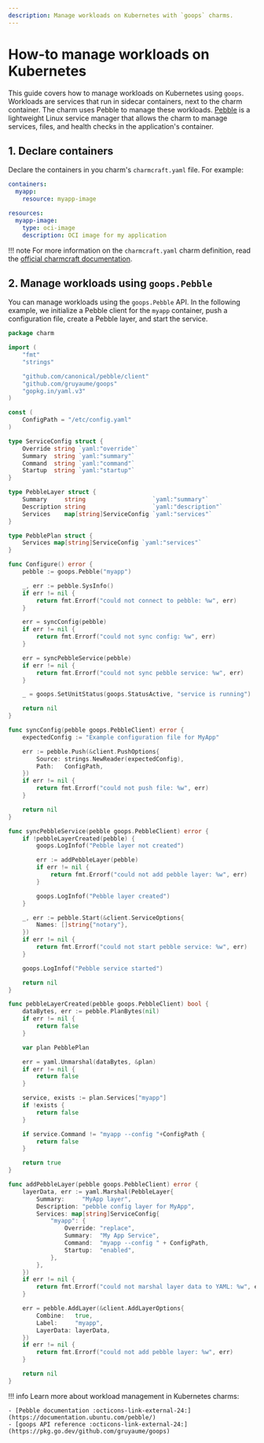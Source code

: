 ```yaml
---
description: Manage workloads on Kubernetes with `goops` charms.
---
```


# How-to manage workloads on Kubernetes

This guide covers how to manage workloads on Kubernetes using `goops`. Workloads are services that run in sidecar containers, next to the charm container. The charm uses Pebble to manage these workloads. [Pebble](https://github.com/canonical/pebble) is a lightweight Linux service manager that allows the charm to manage services, files, and health checks in the application's container.

## 1. Declare containers

Declare the containers in you charm's `charmcraft.yaml` file. For example:

```yaml
containers:
  myapp:
    resource: myapp-image

resources:
  myapp-image:
    type: oci-image
    description: OCI image for my application
```

!!! note
    For more information on the `charmcraft.yaml` charm definition, read the [official charmcraft documentation](https://canonical-charmcraft.readthedocs-hosted.com/stable/reference/files/charmcraft-yaml-file/).

## 2. Manage workloads using `goops.Pebble`

You can manage workloads using the `goops.Pebble` API. In the following example, we initialize a Pebble client for the `myapp` container, push a configuration file, create a Pebble layer, and start the service.

```go
package charm

import (
	"fmt"
	"strings"

	"github.com/canonical/pebble/client"
	"github.com/gruyaume/goops"
	"gopkg.in/yaml.v3"
)

const (
	ConfigPath = "/etc/config.yaml"
)

type ServiceConfig struct {
	Override string `yaml:"override"`
	Summary  string `yaml:"summary"`
	Command  string `yaml:"command"`
	Startup  string `yaml:"startup"`
}

type PebbleLayer struct {
	Summary     string                   `yaml:"summary"`
	Description string                   `yaml:"description"`
	Services    map[string]ServiceConfig `yaml:"services"`
}

type PebblePlan struct {
	Services map[string]ServiceConfig `yaml:"services"`
}

func Configure() error {
	pebble := goops.Pebble("myapp")

	_, err := pebble.SysInfo()
	if err != nil {
		return fmt.Errorf("could not connect to pebble: %w", err)
	}

	err = syncConfig(pebble)
	if err != nil {
		return fmt.Errorf("could not sync config: %w", err)
	}

	err = syncPebbleService(pebble)
	if err != nil {
		return fmt.Errorf("could not sync pebble service: %w", err)
	}

	_ = goops.SetUnitStatus(goops.StatusActive, "service is running")

	return nil
}

func syncConfig(pebble goops.PebbleClient) error {
	expectedConfig := "Example configuration file for MyApp"

	err := pebble.Push(&client.PushOptions{
		Source: strings.NewReader(expectedConfig),
		Path:   ConfigPath,
	})
	if err != nil {
		return fmt.Errorf("could not push file: %w", err)
	}

	return nil
}

func syncPebbleService(pebble goops.PebbleClient) error {
	if !pebbleLayerCreated(pebble) {
		goops.LogInfof("Pebble layer not created")

		err := addPebbleLayer(pebble)
		if err != nil {
			return fmt.Errorf("could not add pebble layer: %w", err)
		}

		goops.LogInfof("Pebble layer created")
	}

	_, err := pebble.Start(&client.ServiceOptions{
		Names: []string{"notary"},
	})
	if err != nil {
		return fmt.Errorf("could not start pebble service: %w", err)
	}

	goops.LogInfof("Pebble service started")

	return nil
}

func pebbleLayerCreated(pebble goops.PebbleClient) bool {
	dataBytes, err := pebble.PlanBytes(nil)
	if err != nil {
		return false
	}

	var plan PebblePlan

	err = yaml.Unmarshal(dataBytes, &plan)
	if err != nil {
		return false
	}

	service, exists := plan.Services["myapp"]
	if !exists {
		return false
	}

	if service.Command != "myapp --config "+ConfigPath {
		return false
	}

	return true
}

func addPebbleLayer(pebble goops.PebbleClient) error {
	layerData, err := yaml.Marshal(PebbleLayer{
		Summary:     "MyApp layer",
		Description: "pebble config layer for MyApp",
		Services: map[string]ServiceConfig{
			"myapp": {
				Override: "replace",
				Summary:  "My App Service",
				Command:  "myapp --config " + ConfigPath,
				Startup:  "enabled",
			},
		},
	})
	if err != nil {
		return fmt.Errorf("could not marshal layer data to YAML: %w", err)
	}

	err = pebble.AddLayer(&client.AddLayerOptions{
		Combine:   true,
		Label:     "myapp",
		LayerData: layerData,
	})
	if err != nil {
		return fmt.Errorf("could not add pebble layer: %w", err)
	}

	return nil
}
```

!!! info
    Learn more about workload management in Kubernetes charms:

    - [Pebble documentation :octicons-link-external-24:](https://documentation.ubuntu.com/pebble/)
    - [goops API reference :octicons-link-external-24:](https://pkg.go.dev/github.com/gruyaume/goops)
